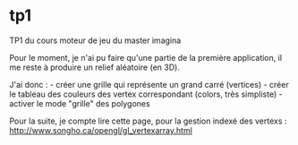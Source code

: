 # tp1
TP1 du cours moteur de jeu du master imagina

Pour le moment, je n'ai pu faire qu'une partie de la première application, il me reste à produire un relief aléatoire (en 3D).

J'ai donc :
	- créer une grille qui représente un grand carré (vertices)
	- créer le tableau des couleurs des vertex correspondant (colors, très simpliste)
	- activer le mode "grille" des polygones

Pour la suite, je compte lire cette page, pour la gestion indexé des vertexs :
http://www.songho.ca/opengl/gl_vertexarray.html
	
